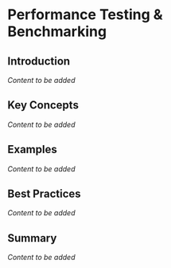 # Performance Testing & Benchmarking

## Introduction

*Content to be added*

## Key Concepts

*Content to be added*

## Examples

*Content to be added*

## Best Practices

*Content to be added*

## Summary

*Content to be added*
